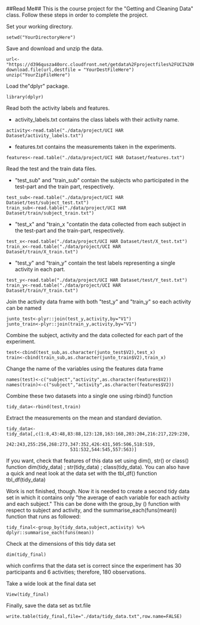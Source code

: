 ##Read Me##
This is the course project for the "Getting and Cleaning Data" class. Follow these steps in order to complete the project. 

Set your working directory.

```{r}
setwd("YourDirectoryHere")
```

Save and download and unzip the data.

```{r}
url<-"https://d396qusza40orc.cloudfront.net/getdata%2Fprojectfiles%2FUCI%20HAR%20Dataset.zip"
download.file(url,destfile = "YourDestFileHere")
unzip("YourZipFileHere")
``` 

Load the"dplyr" package.

```{r}
library(dplyr)
```

Read both the activity labels and features. 

- activity_labels.txt contains the class labels with their activity name. 

```{r}
activity<-read.table("./data/project/UCI HAR Dataset/activity_labels.txt")
```

- features.txt contains the measurements taken in the experiments.

```{r}
features<-read.table("./data/project/UCI HAR Dataset/features.txt")
```

Read the test and the train data files. 

- "test_sub" and "train_sub" contain the subjects who participated in the test-part and the train part, respectively.

```{r}
test_sub<-read.table("./data/project/UCI HAR Dataset/test/subject_test.txt")
train_sub<-read.table("./data/project/UCI HAR Dataset/train/subject_train.txt")
```

- "test_x"  and "train_x "contatin the data collected from each subject in the test-part and the train-part, respectively. 

```{r}
test_x<-read.table("./data/project/UCI HAR Dataset/test/X_test.txt")
train_x<-read.table("./data/project/UCI HAR Dataset/train/X_train.txt")
```

- "test_y" and "train_y" contain the test labels representing a single activity in each part.

```{r}
test_y<-read.table("./data/project/UCI HAR Dataset/test/Y_test.txt")
train_y<-read.table("./data/project/UCI HAR Dataset/train/Y_train.txt")
```

Join the activity data frame with both "test_y" and "train_y" so each activity can be named

```{r}
junto_test<-plyr::join(test_y,activity,by="V1")
junto_train<-plyr::join(train_y,activity,by="V1")
```

Combine the subject, activity and the data collected for each part of the experiment.

```{r}
test<-cbind(test_sub,as.character(junto_test$V2),test_x)
train<-cbind(train_sub,as.character(junto_train$V2),train_x)
```

Change the name of the variables using the features data frame

```{r}
names(test)<-c("subject","activity",as.character(features$V2)) 
names(train)<-c("subject","activity",as.character(features$V2))
```

Combine these two datasets into a single one using rbind() function

```{r}
tidy_data<-rbind(test,train)
```

Extract the measurements on the mean and standard deviation. 

```{r}
tidy_data<-tidy_data[,c(1:8,43:48,83:88,123:128,163:168,203:204,216:217,229:230,
                        242:243,255:256,268:273,347:352,426:431,505:506,518:519,
                        531:532,544:545,557:563)]
```

If you want, check that features of this data set using dim(), str() or class() function dim(tidy_data) ; str(tidy_data) ; class(tidy_data). You can also have a quick and neat look at the data set with the tbl_df() function tbl_df(tidy_data)

Work is not finished, though. Now it is needed to create a second tidy data set in which it contains only "the average of each variable for each activity and each subject." This can be done with the group_by () function with respect to subject and activity, and the summarise_each(funs(mean)) function that runs as followed:

```{r}
tidy_final<-group_by(tidy_data,subject,activity) %>% dplyr::summarise_each(funs(mean)) 
```

Check at the dimensions of this tidy data set

```{r}
dim(tidy_final)
```

which confirms that the data set is correct since the experiment has 30 participants and 6 activities; therefore, 180 observations. 

Take a wide look at the final data set

```{r}
View(tidy_final)
```

Finally, save the data set as txt.file

```{r}
write.table(tidy_final,file="./data/tidy_data.txt",row.name=FALSE)
```
